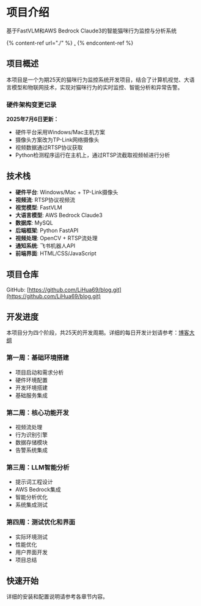 # 项目介绍

基于FastVLM和AWS Bedrock Claude3的智能猫咪行为监控与分析系统

{% content-ref url="./" %}
[.](./)
{% endcontent-ref %}

## 项目概述

本项目是一个为期25天的猫咪行为监控系统开发项目，结合了计算机视觉、大语言模型和物联网技术，实现对猫咪行为的实时监控、智能分析和异常告警。

### 硬件架构变更记录

**2025年7月6日更新：**
- 硬件平台采用Windows/Mac主机方案
- 摄像头方案改为TP-Link网络摄像头
- 视频数据通过RTSP协议获取
- Python检测程序运行在主机上，通过RTSP流截取视频帧进行分析

## 技术栈

- **硬件平台**: Windows/Mac + TP-Link摄像头
- **视频流**: RTSP协议视频流
- **视觉模型**: FastVLM
- **大语言模型**: AWS Bedrock Claude3
- **数据库**: MySQL
- **后端框架**: Python FastAPI
- **视频处理**: OpenCV + RTSP流处理
- **通知系统**: 飞书机器人API
- **前端界面**: HTML/CSS/JavaScript

## 项目仓库

GitHub: [https://github.com/LiHua69/blog.git](https://github.com/LiHua69/blog.git)

## 开发进度

本项目分为四个阶段，共25天的开发周期。详细的每日开发计划请参考：[博客大纲](blog-outline.md)

### 第一周：基础环境搭建

* 项目启动和需求分析
* 硬件环境配置
* 开发环境搭建
* 基础服务集成

### 第二周：核心功能开发

* 视频流处理
* 行为识别引擎
* 数据存储模块
* 告警系统集成

### 第三周：LLM智能分析

* 提示词工程设计
* AWS Bedrock集成
* 智能分析优化
* 系统集成测试

### 第四周：测试优化和界面

* 实际环境测试
* 性能优化
* 用户界面开发
* 项目总结

## 快速开始

详细的安装和配置说明请参考各章节内容。
